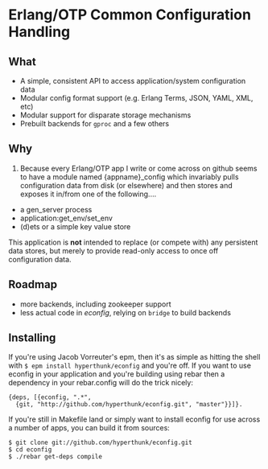# Erlang/OTP Common Configuration Handling

## What

* A simple, consistent API to access application/system configuration data
* Modular config format support (e.g. Erlang Terms, JSON, YAML, XML, etc)
* Modular support for disparate storage mechanisms
* Prebuilt backends for `gproc` and a few others

## Why

1. Because every Erlang/OTP app I write or come across on github seems to have a
module named {appname}_config which invariably pulls configuration data from disk
(or elsewhere) and then stores and exposes it in/from one of the following....

* a gen_server process
* application:get_env/set_env
* (d)ets or a simple key value store

This application is __not__ intended to replace (or compete with) any persistent
data stores, but merely to provide read-only access to once off configuration
data.

## Roadmap

* more backends, including zookeeper support
* less actual code in *econfig*, relying on `bridge` to build backends

## Installing

If you're using Jacob Vorreuter's epm, then it's as simple as hitting the shell
with `$ epm install hyperthunk/econfig` and you're off. If you want to use econfig
in your application and you're building using rebar then a dependency in your
rebar.config will do the trick nicely:
  
    {deps, [{econfig, ".*",
      {git, "http://github.com/hyperthunk/econfig.git", "master"}}]}.

If you're still in Makefile land or simply want to install econfig for use across
a number of apps, you can build it from sources:

    $ git clone git://github.com/hyperthunk/econfig.git
    $ cd econfig
    $ ./rebar get-deps compile

